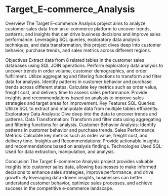 # Target_E-commerce_Analysis
Overview
The Target E-commerce Analysis project aims to analyze customer sales data from an e-commerce platform to uncover trends, patterns, and insights that can drive business decisions and improve sales performance. Leveraging SQL queries, exploratory data analysis techniques, and data transformation, this project dives deep into customer behavior, purchase trends, and sales metrics across different regions.

Objectives
Extract data from 8 related tables in the customer sales databases using SQL JOIN operations.
Perform exploratory data analysis to uncover trends in order volume, customer demographics, and order fulfillment.
Utilize aggregating and filtering functions to transform and filter data for analysis.
Identify patterns in customer behavior and purchase trends across different states.
Calculate key metrics such as order value, freight cost, and delivery time to assess sales performance.
Provide insights and recommendations based on analysis to improve sales strategies and target areas for improvement.
Key Features
SQL Queries: Utilize SQL to extract and manipulate data from multiple tables efficiently.
Exploratory Data Analysis: Dive deep into the data to uncover trends and patterns.
Data Transformation: Transform and filter data using aggregating and filtering functions for analysis.
Customer Behavior Analysis: Identify patterns in customer behavior and purchase trends.
Sales Performance Metrics: Calculate key metrics such as order value, freight cost, and delivery time.
Insights and Recommendations: Provide actionable insights and recommendations based on analysis findings.
Technologies Used
SQL: Used for data extraction, manipulation, and analysis.

Conclusion
The Target E-commerce Analysis project provides valuable insights into customer sales data, allowing businesses to make informed decisions to enhance sales strategies, improve performance, and drive growth. By leveraging data-driven insights, businesses can better understand customer behavior, optimize sales processes, and achieve success in the competitive e-commerce landscape.
